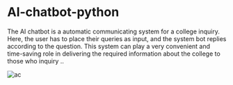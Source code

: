 
# AI-chatbot-python
The AI chatbot is a automatic communicating system for a college inquiry. Here, the user has to place their queries as input, and the system bot replies according to the question. This system can play a very convenient and time-saving role in delivering the required information about the college to those who inquiry ..


![ac](https://user-images.githubusercontent.com/17751104/161262593-2a32d051-7625-4a06-9fe2-66a4e5224a79.png)

